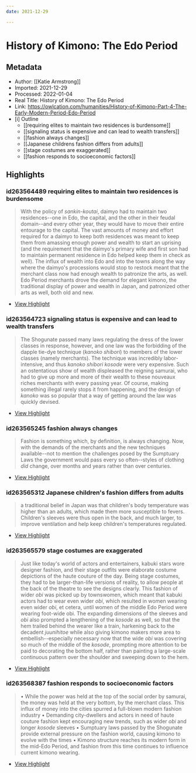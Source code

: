 ```yaml
---
date: 2021-12-29

---
```

# History of Kimono: The Edo Period

## Metadata
- Author: [[Katie Armstrong]]
- Imported: 2021-12-29
- Processed: 2022-01-04
- Real Title: History of Kimono: The Edo Period
- Link: https://owlcation.com/humanities/History-of-Kimono-Part-4-The-Early-Modern-Period-Edo-Period
- [i] Outline 
     - [[requiring elites to maintain two residences is burdensome]]
     - [[signaling status is expensive and can lead to wealth transfers]]
     - [[fashion always changes]]
     - [[Japanese childrens fashion differs from adults]]
     - [[stage costumes are exaggerated]]
     - [[fashion responds to socioeconomic factors]]

## Highlights

### id263564489 requiring elites to maintain two residences is burdensome

> With the policy of *sankin-koutai*, daimyo had to maintain two residences--one in Edo, the capital, and the other in their feudal domain--and every other year, they would have to move their entire entourage to the capital. The vast amounts of money and effort required for a daimyo to keep both residences was meant to keep them from amassing enough power and wealth to start an uprising (and the requirement that the daimyo's primary wife and first son had to maintain permanent residence in Edo helped keep them in check as well). The influx of wealth into Edo and into the towns along the way where the daimyo's processions would stop to restock meant that the merchant class now had enough wealth to patronize the arts, as well. Edo Period merchants drove the demand for elegant kimono, the traditional display of power and wealth in Japan, and patronized other arts as well, both old and new.

 * [View Highlight](https://read.readwise.io/read/01fr217fnnhxmtegfq6eqhe1g6)

### id263564723 signaling status is expensive and can lead to wealth transfers

> The Shogunate passed many laws regulating the dress of the lower classes in response, however, and one law was the forbidding of the dapple tie-dye technique (*kanoko shibori*) to members of the lower classes (namely merchants). The technique was incredibly labor-intensive, and thus *kanoko shibori kosode* were very expensive. Such an ostentatious show of wealth displeased the reigning samurai, who had to give up more and more of their wealth to these nouveaux riches merchants with every passing year. Of course, making something illegal rarely stops it from happening, and the design of *kanoko* was so popular that a way of getting around the law was quickly devised.


 * [View Highlight](https://read.readwise.io/read/01fr219f3a3cdhkdmakmbepwar)

### id263565245 fashion always changes

> Fashion is something which, by definition, is always changing. Now, with the demands of the merchants and the new techniques available--not to mention the challenges posed by the Sumptuary Laws the government would pass every so often--styles of clothing *did* change, over months and years rather than over centuries.


 * [View Highlight](https://read.readwise.io/read/01fr21c6yg40fqmx25d3mw1vhb)

### id263565312 Japanese children's fashion differs from adults

> a traditional belief in Japan was that children's body temperature was higher than an adults, which made them more susceptible to fevers. Children's sleeves were thus open in the back, and much larger, to improve ventilation and help keep children's temperatures regulated.


 * [View Highlight](https://read.readwise.io/read/01fr21dmwqdbwxp7q69j6t062x)

### id263565579 stage costumes are exaggerated

> Just like today's world of actors and entertainers, kabuki stars wore designer fashion, and their stage outfits were elaborate costume depictions of the haute couture of the day. Being stage costumes, they had to be larger-than-life versions of reality, to allow people at the back of the theatre to see the designs clearly. This fashion of wider *obi* was picked up by townswomen, which meant that kabuki actors had to wear even wider *obi*, which resulted in women wearing even wider *obi*, et cetera, until women of the middle Edo Period were wearing foot-wide obi. The expanding dimensions of the sleeves and *obi* also prompted a lengthening of the *kosode* as well, so that the hem trailed behind the wearer like a train, harkening back to the decadent *juunihitoe* while also giving kimono makers more area to embellish--especially necessary now that the wide *obi* was covering so much of the middle of the *kosode*, prompting more attention to be paid to decorating the bottom half, rather than painting a large-scale continuous pattern over the shoulder and sweeping down to the hem.


 * [View Highlight](https://read.readwise.io/read/01fr21ht732ehqarea8kvg8e4h)

### id263568387 fashion responds to socioeconomic factors

> • While the power was held at the top of the social order by samurai, the money was held at the very bottom, by the merchant class. This influx of money into the cities spurred a full-blown modern fashion industry
> • Demanding city-dwellers and actors in need of haute couture fashion kept encouraging new trends, such as wider *obi* and longer *kosode* sleeves
> • Sumptuary laws passed by the Shogunate provide external pressure on the fashion world, causing kimono to evolve with the times
> • Kimono structure reaches its modern form in the mid-Edo Period, and fashion from this time continues to influence current kimono wearing.

 * [View Highlight](https://read.readwise.io/read/01fr21qgqzncc7b7kphs5bbgsh)
